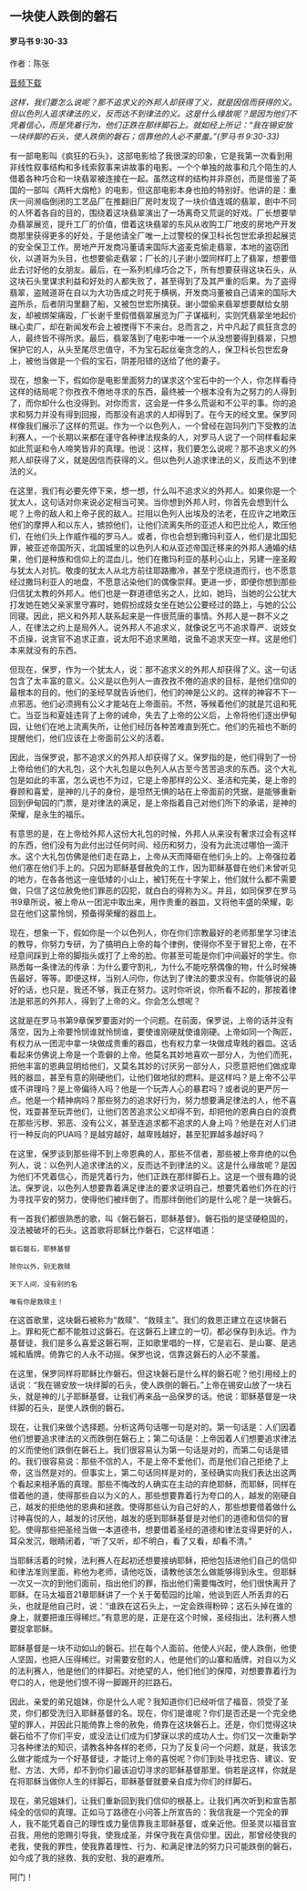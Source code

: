 ﻿## 一块使人跌倒的磐石

#### 罗马书 9:30-33

作者：陈张

[音频下载]()  

*这样，我们要怎么说呢？那不追求义的外邦人却获得了义，就是因信而获得的义。但以色列人追求律法的义，反而达不到律法的义。这是什么缘故呢？是因为他们不凭着信心，而是凭着行为，他们正跌在那绊脚石上。就如经上所记：“我在锡安放一块绊脚的石头，使人跌倒的磐石；信靠他的人必不蒙羞。”(罗马书 9:30-33)*

有一部电影叫《疯狂的石头》，这部电影给了我很深的印象，它是我第一次看到用非线性叙事结构和多线索叙事来讲故事的电影。一个个单独的故事和几个陌生的人借着各种巧合和一块翡翠被连接在一起。虽然这样的结构并非原创，而是借鉴了英国的一部叫《两杆大烟枪》的电影，但这部电影本身也拍的特别好。他讲的是：重庆一间濒临倒闭的工艺品厂在推翻旧厂房时发现了一块价值连城的翡翠，剧中不同的人怀着各自的目的，围绕着这块翡翠演出了一场离奇又荒诞的好戏。厂长想要举办翡翠展览，提升工厂的价值，借着这块翡翠的东风从收购工厂地皮的房地产开发商那里获得更多的好处，于是他请全厂唯一上过警校的保卫科长包世宏承担起展览的安全保卫工作。房地产开发商冯董请来国际大盗麦克偷走翡翠，本地的盗窃团伙，以道哥为头目，也想要偷走翡翠；厂长的儿子谢小盟同样盯上了翡翠，想要借此去讨好他的女朋友。最后，在一系列机缘巧合之下，所有想要获得这块石头，从这块石头里谋求利益和好处的人都失败了，甚至得到了及其严重的后果。为了盗得翡翠，盗贼道哥在自以为大功告成之时死于横祸，开发商冯董被自己请来的国际大盗所杀，后者阴沟里翻了船，又被包世宏所擒获。谢小盟偷来翡翠想要献给女朋友，却被绑架痛殴，厂长谢千里假借翡翠展览为厂子谋福利，实则凭翡翠坐地起价昧心卖厂，却在新闻发布会上被搅得下不来台。总而言之，片中凡起了疯狂贪念的人，最终皆不得所求。最后，翡翠落到了电影中唯一一个从没想要得到翡翠，只想保护它的人，从头至尾尽忠值守，不为宝石起丝毫贪念的人，保卫科长包世宏身上，被他当做是一个假的宝石，阴差阳错的送给了他的妻子。

现在，想象一下，假如你是电影里面努力的谋求这个宝石中的一个人，你怎样看待这样的结局呢？你孜孜不倦地寻求的东西，最终被一个根本没有为之努力的人得到了，而你却什么也没得到。对你而言，这会是一件多么荒诞和不公平的事。你的追求和努力并没有得到回报，而那没有追求的人却得到了。在今天的经文里。保罗同样像我们展示了这样的荒诞。作为一个以色列人，一个曾经在迦玛列门下受教的法利赛人，一个长期以来都在谨守各种律法规条的人，对罗马人说了一个同样看起来如此荒诞和令人啼笑皆非的真理。他说：这样，我们要怎么说呢？那不追求义的外邦人却获得了义，就是因信而获得的义。但以色列人追求律法的义，反而达不到律法的义。

在这里，我们有必要先停下来，想一想，什么叫不追求义的外邦人。如果你是一个犹太人，这句话对你来说必定相当可笑。当你想到外邦人时，你首先会想到什么呢？上帝的敌人和上帝子民的敌人。拦阻以色列人出埃及的法老，在应许之地欺压他们的摩押人和以东人，掳掠他们，让他们流离失所的亚述人和巴比伦人，欺压他们，在他们头上作威作福的罗马人。或者，你也会想到撒玛利亚人，他们是北国犯罪，被亚述帝国所灭，北国城里的以色列人和从亚述帝国迁移来的外邦人通婚的结果，他们是种族和信仰上的混血儿，他们在撒玛利亚的基利心山上，另建一座圣殿与犹太人对抗。敬虔的犹太人从北方前往耶路撒冷，甚至宁愿绕道而行，也不愿意经过撒玛利亚人的地盘，不愿意沾染他们的偶像崇拜。更进一步，即便你想到那些归信犹太教的外邦人。他们也是一群道德低劣之人，比如，她玛，当她的公公犹大打发她在她父亲家里守寡时，她假扮成妓女坐在她公公要经过的路上，与她的公公同寝。因此，把义和外邦人联系起来是一件很荒唐的事情。外邦人是一群不义之人，在律法之约上是局外人。说外邦人不追求义，就像说乞丐不追求尊严、说妓女不贞操，说贪官不追求正直，说太阳不追求黑暗，说鱼不追求天空一样。这是他们本来就没有的东西。

但现在，保罗，作为一个犹太人，说：那不追求义的外邦人却获得了义。这一句话包含了太丰富的意义。公义是以色列人一直孜孜不倦的追求的目标，是他们信仰的最根本的目的。他们的圣经早就告诉他们，他们的神是公义的。这样的神容不下一点邪恶。他们必须拥有公义才能站在上帝面前。不然，等候着他们的就是咒诅和死亡。当亚当和夏娃违背了上帝的诫命，失去了上帝的公义后，上帝将他们逐出伊甸园，让他们在地上流离失所，让他们经历各种苦难直到死亡。他们的先祖也不断的提醒他们，他们应该在上帝面前公义的活着。

因此，当保罗说，那不追求义的外邦人却获得了义。保罗指的是，他们得到了一份上帝给他们的大礼包，这个大礼包是以色列人从古至今苦苦追求的东西。这个大礼包是如此的丰富，怎么说也不为过，它是上帝那样的公义、圣洁和完美，是上帝的眷顾和喜爱，是神的儿子的身份，是坦然无惧的站在上帝面前的凭据，是能够重新回到伊甸园的门票，是对律法的满足，是上帝指着自己对他们所下的承诺，是神的荣耀，是永生的福乐。

有意思的是，在上帝给外邦人这份大礼包的时候，外邦人从来没有奢求过会有这样的东西，他们没有为此付出过任何时间、经历和努力，没有为此流过哪怕一滴汗水。这个大礼包仿佛是他们走在路上，上帝从天而降砸在他们头上的。上帝强拉着他们塞在他们手上的。只因为耶稣基督赦免的工作，因为耶稣基督在他们未曾听见的地方，在各各他这一座低矮的小山上，被钉死在十字架上，他们就什么都不需要做，只信了这位赦免他们罪恶的囚犯，就白白的得称为义。并且，如同保罗在罗马书9章所说，被上帝从一团泥中取出来，用作贵重的器皿，又将他丰盛的荣耀，彰显在他们这蒙怜悯，预备得荣耀的器皿上。

现在，想象一下，假如你是一个以色列人，你在你们宗教最好的老师那里学习律法的教导，你努力专研，为了搞明白上帝的每个律例，使得你不至于冒犯上帝，在不经意间踩到上帝的脚指头或打了上帝的脸。你甚至可能是你们中间最好的学生。你熟悉每一条律法的传承：为什么要守割礼，为什么不能吃祭偶像的物，什么时候祷告最好，等等。即便这样，当别人问你，你达到了律法的要求没有。你能够说的最好的话，也只是，我还不够，我正在努力。这时你听说，你所看不起的，那按着律法是邪恶的外邦人，得到了上帝的义。你会怎么想呢？

这就是在罗马书第9章保罗要面对的一个问题。在前面，保罗说，上帝的话并没有落空，因为上帝要怜悯谁就怜悯谁，要使谁刚硬就使谁刚硬。上帝如同一个陶匠，有权力从一团泥中拿一块做成贵重的器皿，也有权力拿一块做成卑贱的器皿。这话看起来仿佛说上帝是一个乖僻的上帝。他莫名其妙地喜欢一部分人，为他们而死，把他丰富的恩典显明给他们，又莫名其妙的讨厌另一部分人，只愿意把他们做成卑贱的器皿，甚至有意的刚硬他们，让他们做地狱的燃料。是这样吗？是上帝不公平或不讲理吗？是上帝偏待人吗？他是一个玩弄人心的暴君吗？或者说的更严厉一点。他是一个精神病吗？那些努力的追求好行为，努力想要满足律法的人，他不喜悦，戏耍甚至玩弄他们，让他们苦苦追求公义却得不到，却把他的恩典白白的浪费在那些污秽、邪恶、没有公义，甚至连追求都不追求的人身上吗？他是在对人们进行一种反向的PUA吗？是越穷越好，越卑贱越好，甚至犯罪越多越好吗？

在这里，保罗谈到那些得不到上帝恩典的人，那些不信者，那些被上帝弃绝的以色列人，说：以色列人追求律法的义，反而达不到律法的义。这是什么缘故呢？是因为他们不凭着信心，而是凭着行为，他们正跌在那绊脚石上。这是一个很有趣的说法。保罗说，以色列人想要靠着满足律法的要求证明自己，想要凭着他们外在的行为寻找平安的努力，使得他们被绊倒了。而那绊倒他们的是什么呢？是一块磐石。

有一首我们都很熟悉的歌，叫《磐石磐石，耶稣基督》。磐石指的是坚硬稳固的，没法被破坏的石头。这首歌将耶稣比作磐石，它这样唱道：

	磐石磐石，耶稣基督

	除你以外，别无救赎

	天下人间，没有别的名

	唯有你是救赎主！

在这首歌里，这块磐石被称为“救赎”、“救赎主”。我们的救恩正建立在这块磐石上。罪和死亡都不能胜过这磐石。在这磐石上建立的一切，都必保存到永远。作为基督徒，我们是多么喜爱这磐石啊，正如歌里唱的一样，它是岩石、是山寨、是逃城和盾牌。倚靠它的人永不动摇。保罗也说，信靠这磐石的人必不蒙羞。

在这里，保罗同样将耶稣比作磐石。但这块磐石是什么样的磐石呢？他引用经上的话说：“我在锡安放一块绊脚的石头，使人跌倒的磐石。”上帝在锡安山放了一块石头，就是神的儿子耶稣基督。让我们再来品一品保罗的话。他说：耶稣基督是一块绊脚的石头，是使人跌倒的磐石。

现在，让我们来做个选择题。分析这两句话哪一句是对的。第一句话是：人们因着他们想要追求律法的义而跌倒在磐石上；第二句话是：上帝因着人们想要追求律法的义而使他们跌倒在磐石上。我们很容易认为第一句话是对的，而第二句话是错的。我们很容易说：那些不信的人，不是上帝不爱他们，而是他们自己拒绝了上帝，这当然是对的。但事实上，第二句话同样是对的，圣经确实向我们表达出这两个看起来相矛盾的真理。那些不悔改的人确实在主动的弃绝耶稣，而耶稣，同样在借着他的道，使得那些自以为义的人，那些想要靠着行为夸口的人，越发的刚硬自己，越发的拒绝他的恩典和拯救。使得那些认为自己好的人，那些想要借着做什么讨神喜悦的人，越发的讨厌他，越发的感到耶稣基督是对他们的道德和信仰的冒犯。使得那些把圣经当做一本道德书，想要借着圣经的道德和律法变得更好的人，耳朵发沉，眼睛闭着，“听了又听，却不明白，看了又看，却看不清。”

当耶稣活着的时候，法利赛人在起初还想要接纳耶稣，把他包括进他们自己的信仰和律法准则里面，称他为老师，请他吃饭，请教他该怎么做能够得到永生。但耶稣一次又一次的到他们面前，指出他们的罪，指出他们需要悔改时，他们很快离开了耶稣。在马太福音21章耶稣讲了一个关于葡萄园的比喻，他谈到匠人所丢弃的石头，也就是他自己时，说：“谁跌在这石头上，一定会跌得粉碎；这石头掉在谁的身上，就要把谁压得稀烂。”有意思的是，正是在这个时候，圣经指出，法利赛人想要捉拿耶稣。

耶稣基督是一块不动如山的磐石。拦在每个人面前。他使人兴起，使人跌倒，他使人坚固，也把人压得稀烂。对需要安慰的人，他是他们的山寨和盾牌，对自以为义的法利赛人，他是他们的绊脚石。对绝望的人，他们他们的保障，对想要靠着行为夸口的人，他是他们恨不得一脚踢开的拦路石。

因此，亲爱的弟兄姐妹，你是什么人呢？我知道你们已经听信了福音，领受了圣灵，你们都受洗归入耶稣基督的名。现在，你们是谁呢？你们是否还是一个完全绝望的罪人，并因此只能倚靠上帝的赦免，倚靠在这块磐石上。还是，你们觉得这块磐石给不了你们平安，或没法让们成为们梦寐以求的成功人士。你们又一次重新学习各种律法的知识，请教各种各样的老师，只为了反复问一个问题，就是，我该怎么做才能成为一个好基督徒，才能讨上帝的喜悦呢？你们到处寻找忠告、建议、安慰、方法、大师，却不到你们最该迫切寻求的耶稣基督那里。倘若是这样，你就是在将耶稣当做你人生的绊脚石，耶稣基督就要亲自成为你们的绊脚石。

现在，弟兄姐妹们，让我们重新回到我们信仰的根基上。让我们再次听到和宣告那纯全的信仰的真理。正如马丁路德在小问答上所宣告的：我信我是一个完全的罪人，我不能凭着自己的理性或力量信靠我主耶稣基督，或亲近他。但圣灵以福音宣召我，用他的恩赐引导我，使我成圣，并保守我在真信仰里。因此，那曾经使我的老我，使我的罪性，使我靠着理性、行为、和满足律法的努力只可能跌倒的磐石，如今成了我的拯救、我的安慰、我的避难所。

阿门！